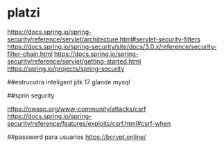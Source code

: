 # platzi
https://docs.spring.io/spring-security/reference/servlet/architecture.html#servlet-security-filters
https://docs.spring.io/spring-security/site/docs/3.0.x/reference/security-filter-chain.html
https://docs.spring.io/spring-security/reference/servlet/getting-started.html
https://spring.io/projects/spring-security


##estrucutra
inteligent
jdk 17
glande
mysql

##sprin segurity

https://owasp.org/www-community/attacks/csrf
https://docs.spring.io/spring-security/reference/features/exploits/csrf.html#csrf-when

##password para usuarios
https://bcrypt.online/